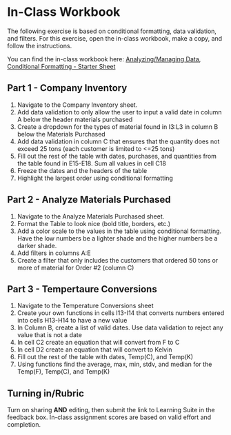 # In-Class Workbook

The following exercise is based on conditional formatting, data validation, and filters. For this exercise, open the in-class workbook, make a copy, and follow the instructions. 

You can find the in-class workbook here: [Analyzing/Managing Data, Conditional Formatting - Starter Sheet](https://docs.google.com/spreadsheets/d/1o2_qgtB7Ggw3v8IjGLdc61Ld1jZy3snVAdMJGT7ZjuA/edit?usp=sharing)

## Part 1 - Company Inventory

  1. Navigate to the Company Inventory sheet.
  2. Add data validation to only allow the user to input a valid date in column A below the header materials purchased						
  3. Create a dropdown for the types of material found in I3:L3 in column B below the Materials Purchased						
  4. Add data validation in column C that ensures that the quantity does not exceed 25 tons (each customer is limited to <=25 tons)						
  5. Fill out the rest of the table with dates, purchases, and quantities from the table found in E15-E18. Sum all values in cell C18						
  6. Freeze the dates and the headers of the table	
  7. Highlight the largest order using conditional formatting
				
## Part 2 - Analyze Materials Purchased

  1. Navigate to the Analyze Materials Purchased sheet.
  2. Format the Table to look nice (bold title, borders, etc.)
  3. Add a color scale to the values in the table using conditional formatting. Have the low numbers be a lighter shade and the higher numbers be a darker shade.				
  4. Add filters in columns A:E
  5. Create a filter that only includes the customers that ordered 50 tons or more of material for Order #2 (column C)

## Part 3 - Tempertaure Conversions

  1. Navigate to the Temperature Conversions sheet
  2. Create your own functions in cells I13-I14 that converts numbers entered into cells H13-H14 to have a new value
  3. In Column B, create a list of valid dates. Use data validation to reject any value that is not a date
  4. In cell C2 create an equation that will convert from F to C
  5. In cell D2 create an equation that will convert to Kelvin
  6. Fill out the rest of the table with dates, Temp(C), and Temp(K)
  7. Using functions find the average, max, min, stdv, and median for the Temp(F), Temp(C), and Temp(K)

			
## Turning in/Rubric
Turn on sharing **AND** editing, then submit the link to Learning Suite in the feedback box. In-class assignment scores are based on valid effort and completion.
